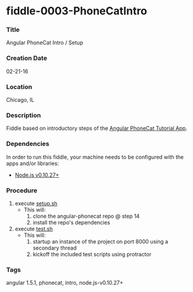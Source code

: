 fiddle-0003-PhoneCatIntro
======

### Title

Angular PhoneCat Intro / Setup


### Creation Date

02-21-16


### Location

Chicago, IL


### Description

Fiddle based on introductory steps of the [Angular PhoneCat Tutorial App](https://docs.angularjs.org/tutorial/).


### Dependencies

In order to run this fiddle, your machine needs to be configured with the apps and/or libraries:

 *  [Node.js v0.10.27+](http://nodejs.org/)


### Procedure

1.  execute [setup.sh](setup.sh)
    * This will:
        1.  clone the angular-phonecat repo @ step 14
        2.  install the repo's dependencies
2.  execute [test.sh](test.sh)
    * This will:
        1.  startup an instance of the project on port 8000 using a secondary thread
        2.  kickoff the included test scripts using protractor


### Tags

angular 1.5.1, phonecat, intro, node.js-v0.10.27+
